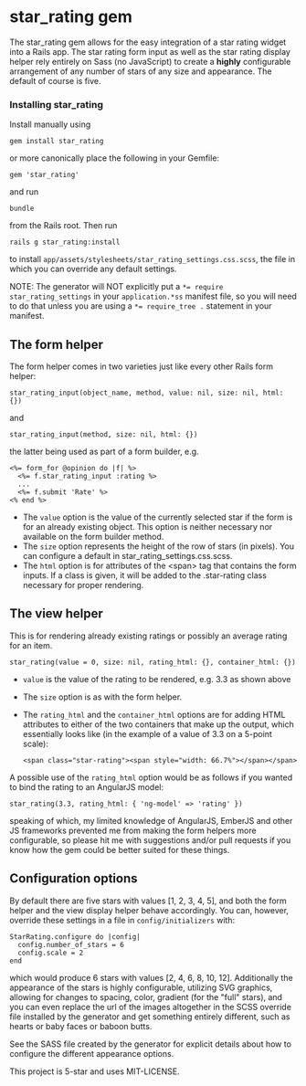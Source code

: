 # star_rating gem

The star_rating gem allows for the easy integration of a star rating widget into a Rails app.  The star rating form input as well as the star rating display helper rely entirely on Sass (no JavaScript) to create a **highly** configurable arrangement of any number of stars of any size and appearance.  The default of course is five.

### Installing star_rating

Install manually using

    gem install star_rating

or more canonically place the following in your Gemfile:

    gem 'star_rating'

and run

    bundle

from the Rails root.  Then run

    rails g star_rating:install

to install ````app/assets/stylesheets/star_rating_settings.css.scss````, the file in which you can override any default settings.

NOTE: The generator will NOT explicitly put a ````*= require star_rating_settings```` in your ````application.*ss```` manifest file, so you will need to do that unless you are using a ````*= require_tree .```` statement in your manifest.

## The form helper

The form helper comes in two varieties just like every other Rails form helper:

    star_rating_input(object_name, method, value: nil, size: nil, html: {})

and

    star_rating_input(method, size: nil, html: {})

the latter being used as part of a form builder, e.g.

    <%= form_for @opinion do |f| %>
      <%= f.star_rating_input :rating %>
      ...
      <%= f.submit 'Rate' %>
    <% end %>

- The ````value```` option is the value of the currently selected star if the form is for an already existing object. This option is neither necessary nor available on the form builder method.
- The ````size```` option represents the height of the row of stars (in pixels).  You can configure a default in  star_rating_settings.css.scss.
- The ````html```` option is for attributes of the &lt;span&gt; tag that contains the form inputs. If a class is given, it will be added to the .star-rating class necessary for proper rendering.

## The view helper

This is for rendering already existing ratings or possibly an average rating for an item.

    star_rating(value = 0, size: nil, rating_html: {}, container_html: {})

- ````value```` is the value of the rating to be rendered, e.g. 3.3 as shown above
- The ````size```` option is as with the form helper.
- The ````rating_html```` and the ````container_html```` options are for adding HTML attributes to either of the two containers that make up the output, which essentially looks like (in the example of a value of 3.3 on a 5-point scale):

    ````<span class="star-rating"><span style="width: 66.7%"></span></span>````

A possible use of the ````rating_html```` option would be as follows if you wanted to bind the rating to an AngularJS model:

    star_rating(3.3, rating_html: { 'ng-model' => 'rating' })

speaking of which, my limited knowledge of AngularJS, EmberJS and other JS frameworks prevented me from making the form helpers more configurable, so please hit me with suggestions and/or pull requests if you know how the gem could be better suited for these things.

## Configuration options
By default there are five stars with values [1, 2, 3, 4, 5], and both the form helper and the view display helper behave accordingly. You can, however, override these settings in a file in ````config/initializers```` with:

    StarRating.configure do |config|
      config.number_of_stars = 6
      config.scale = 2
    end

which would produce 6 stars with values [2, 4, 6, 8, 10, 12].  Additionally the appearance of the stars is highly configurable, utilizing SVG graphics, allowing for changes to spacing, color, gradient (for the "full" stars), and you can even replace the url of the images altogether in the SCSS override file installed by the generator and get something entirely different, such as hearts or baby faces or baboon butts.

See the SASS file created by the generator for explicit details about how to configure the different appearance options.

This project is 5-star and uses MIT-LICENSE.

